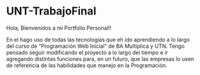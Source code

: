# UNT-TrabajoFinal

Hola, Bienvenidos a mi Portfolio Personal!!

En el hago uso de todas las tecnologías que eh ido aprendiendo a lo largo del curso de "Programación Web Inicial" de BA Multiplica y UTN.
Tengo pensado seguir modificando el proyecto a lo largo del tiempo e ir agregando distintas funciones para, en un futuro, que las empresas lo usen de referencia de las habilidades que manejo en la Programación.
